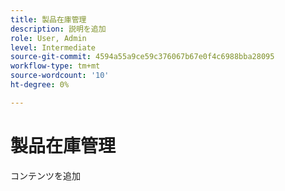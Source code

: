 ```yaml
---
title: 製品在庫管理
description: 説明を追加
role: User, Admin
level: Intermediate
source-git-commit: 4594a55a9ce59c376067b67e0f4c6988bba28095
workflow-type: tm+mt
source-wordcount: '10'
ht-degree: 0%

---
```


# 製品在庫管理

コンテンツを追加